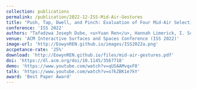 ```yaml
---
collection: publications
permalink: /publication/2022-12-ISS-Mid-Air-Gestures
title: "Push, Tap, Dwell, and Pinch: Evaluation of Four Mid-Air Selection Methods Augmented with Ultrasonic Haptic Feedback"
conference: 'ISS 2022'
authors: "Tafadzwa Joseph Dube, <u>Yuan Ren</u>, Hannah Limerick, I. Scott MacKenzie, Ahmed Sabbir Arif"
venue: 'ACM Interactive Surfaces and Spaces Conference (ISS 2022)'
image-url: 'http://EowynREN.github.io/images/ISS2022a.png'
accpetance-rate: '25%'
download: 'http://EowynREN.github.io/files/mid-air-gestures.pdf'
doi: 'https://dl.acm.org/doi/10.1145/3567718'
demo: 'https://www.youtube.com/watch?v=qUSAAMvqxF8'
talk: 'https://www.youtube.com/watch?v=o7kZBK1e7kY'
award: 'Best Paper Award'
---
```

